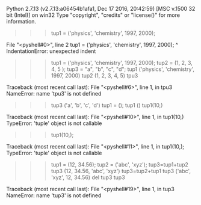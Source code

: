 Python 2.7.13 (v2.7.13:a06454b1afa1, Dec 17 2016, 20:42:59) [MSC v.1500 32 bit (Intel)] on win32
Type "copyright", "credits" or "license()" for more information.
>>>  tup1 = ('physics', 'chemistry', 1997, 2000);
 
  File "<pyshell#0>", line 2
    tup1 = ('physics', 'chemistry', 1997, 2000);
    ^
IndentationError: unexpected indent
>>> tup1 = ('physics', 'chemistry', 1997, 2000);
>>> tup2 = (1, 2, 3, 4, 5 );
>>> tup3 = "a", "b", "c", "d";
>>> tup1
('physics', 'chemistry', 1997, 2000)
>>> tup2
(1, 2, 3, 4, 5)
>>> tpu3

Traceback (most recent call last):
  File "<pyshell#6>", line 1, in <module>
    tpu3
NameError: name 'tpu3' is not defined
>>> tup3
('a', 'b', 'c', 'd')
>>> tup1 = ();
>>> tup1
()
>>> tup1(10,)

Traceback (most recent call last):
  File "<pyshell#10>", line 1, in <module>
    tup1(10,)
TypeError: 'tuple' object is not callable
>>> tup1(10,);

Traceback (most recent call last):
  File "<pyshell#11>", line 1, in <module>
    tup1(10,);
TypeError: 'tuple' object is not callable
>>> tup1 = (12, 34.56);
>>> tup2 = ('abc', 'xyz');
>>> tup3=tup1+tup2
>>> tup3
(12, 34.56, 'abc', 'xyz')
>>> tup3=tup2+tup1
>>> tup3
('abc', 'xyz', 12, 34.56)
>>> del tup3
>>> tup3

Traceback (most recent call last):
  File "<pyshell#19>", line 1, in <module>
    tup3
NameError: name 'tup3' is not defined
>>> 
